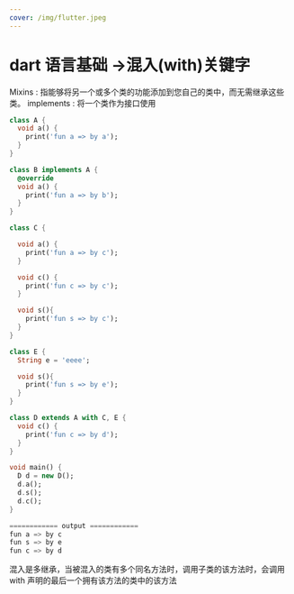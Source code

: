 ```yaml
---
cover: /img/flutter.jpeg
---
```

# dart 语言基础 ->混入(with)关键字



Mixins : 指能够将另一个或多个类的功能添加到您自己的类中，而无需继承这些类。
implements : 将一个类作为接口使用



```dart
class A {
  void a() {
    print('fun a => by a');
  }
}

class B implements A {
  @override
  void a() {
    print('fun a => by b');
  }
}

class C {

  void a() {
    print('fun a => by c');
  }

  void c() {
    print('fun c => by c');
  }

  void s(){
    print('fun s => by c');
  }
}

class E {
  String e = 'eeee';

  void s(){
    print('fun s => by e');
  }
}

class D extends A with C, E {
  void c() {
    print('fun c => by d');
  }
}

void main() {
  D d = new D();
  d.a();
  d.s();
  d.c();
}

============ output ============
fun a => by c
fun s => by e
fun c => by d
```

混入是多继承，当被混入的类有多个同名方法时，调用子类的该方法时，会调用 with 声明的最后一个拥有该方法的类中的该方法